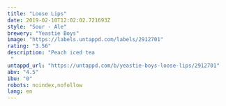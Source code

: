 ```yaml
---
title: "Loose Lips"
date: 2019-02-10T12:02:02.721693Z
style: "Sour - Ale"
brewery: "Yeastie Boys"
image: "https://labels.untappd.com/labels/2912701"
rating: "3.56"
description: "Peach iced tea "
untappd_url: "https://untappd.com/b/yeastie-boys-loose-lips/2912701"
abv: "4.5"
ibu: "0"
robots: noindex,nofollow
lang: en
---
```

